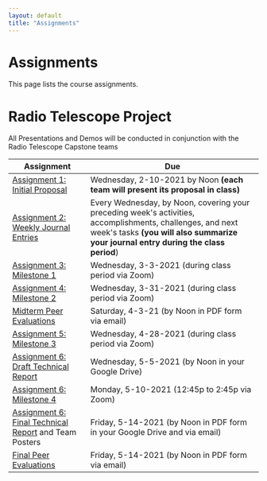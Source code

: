 ```yaml
---
layout: default
title: "Assignments"
---
```


# Assignments

This page lists the course assignments.

# Radio Telescope Project
All Presentations and Demos will be conducted in conjunction with the Radio Telescope Capstone teams

Assignment | Due
---------- | ---
[Assignment 1: Initial Proposal](assign01.html) | Wednesday, 2-10-2021 by Noon **(each team will present its proposal in class)**
[Assignment 2: Weekly Journal Entries](assign02.html) | Every Wednesday, by Noon, covering your preceding week's activities, accomplishments, challenges, and next week's tasks **(you will also summarize your journal entry during the class period**)
[Assignment 3: Milestone 1](assign03.html) | Wednesday, 3-3-2021 (during class period via Zoom)
[Assignment 4: Milestone 2](assign04.html) | Wednesday, 3-31-2021 (during class period via Zoom)
[Midterm Peer Evaluations](PeerEval-RadioTelescope-Sp21-midterm.pdf) | Saturday, 4-3-21 (by Noon in PDF form via email)
[Assignment 5: Milestone 3](assign05.html) | Wednesday, 4-28-2021 (during class period via Zoom)
[Assignment 6: Draft Technical Report](assign06.html) | Wednesday, 5-5-2021 (by Noon in your Google Drive)
[Assignment 6: Milestone 4](assign06.html) | Monday, 5-10-2021 (12:45p to 2:45p via Zoom)
[Assignment 6: Final Technical Report](finalreport.html) and Team Posters | Friday, 5-14-2021 (by Noon in PDF form in your Google Drive and via email)
[Final Peer Evaluations](PeerEval-RadioTelescope-Sp21-final.pdf) | Friday, 5-14-2021 (by Noon in PDF form via email)

<!-- vim:set wrap: -->
<!-- vim:set linebreak: -->
<!-- vim:set nolist: -->
